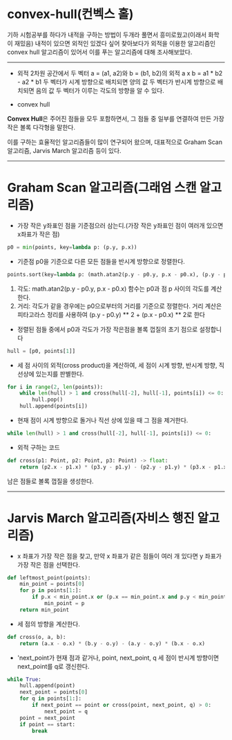 # convex-hull(컨벡스 홀)

기하 시험공부를 하다가 내적을 구하는 방법이 두개라 풀면서 흥미로웠고(이래서 화학이 재밌음) 내적이 있으면 외적인 있겠다 싶어 찾아보다가 외적을 이용한 알고리즘인 convex hull 알고리즘이 있어서 이를 푸는 알고리즘에 대해 조사해보았다.

-----

* 외적
  2차원 공간에서 두 벡터 a = (a1, a2)와 b = (b1, b2)의 외적
  a x b = a1 * b2 - a2 * b1
  두 벡터가 시계 방향으로 배치되면 양의 값
  두 벡터가 반시계 방향으로 배치되면 음의 값
  두 벡터가 이루는 각도의 방향을 알 수 있다.
  

* convex hull
  
**Convex Hull**은 주어진 점들을 모두 포함하면서, 그 점들 중 일부를 연결하여 만든 가장 작은 볼록 다각형을 말한다.



이를 구하는 효율적인 알고리즘들이 많이 연구되어 왔으며, 대표적으로 Graham Scan 알고리즘, Jarvis March 알고리즘 등이 있다.

------

# Graham Scan 알고리즘(그래엄 스캔 알고리즘)

* 가장 작은 y좌표인 점을 기준점으러 삼는디.(가장 작은 y좌표인 점이 여러개 있으면 x좌표가 작은 점)

```python
p0 = min(points, key=lambda p: (p.y, p.x))
```

* 기준점 p0을 기준으로 다른 모든 점들을 반시계 방향으로 정렬한다.

```python
points.sort(key=lambda p: (math.atan2(p.y - p0.y, p.x - p0.x), (p.y - p0.y) ** 2 + (p.x - p0.x) ** 2))
```

1. 각도: math.atan2(p.y - p0.y, p.x - p0.x) 함수는 p0과 점 p 사이의 각도를 계산한다.
2. 거리: 각도가 같을 경우에는 p0으로부터의 거리를 기준으로 정렬한다. 거리 계산은 피타고라스 정리를 사용하여 (p.y - p0.y) ** 2 + (p.x - p0.x) ** 2로 한다

* 정렬된 점들 중에서 p0과 각도가 가장 작은점을 볼록 껍질의 초기 점으로 설정합니다

```python
hull = [p0, points[1]]
```

* 세 점 사이의 외적(cross product)을 계산하여, 세 점이 시계 방향, 반시계 방향, 직선상에 있는지를 판별한다.

```python
for i in range(2, len(points)):
    while len(hull) > 1 and cross(hull[-2], hull[-1], points[i]) <= 0:
        hull.pop()
    hull.append(points[i])
```

* 현재 점이 시계 방향으로 돌거나 직선 상에 있을 때 그 점을 제거한다.
```python
while len(hull) > 1 and cross(hull[-2], hull[-1], points[i]) <= 0:
```

* 외적 구하는 코드
```python
def cross(p1: Point, p2: Point, p3: Point) -> float:
    return (p2.x - p1.x) * (p3.y - p1.y) - (p2.y - p1.y) * (p3.x - p1.x)
```
남은 점들로 볼록 껍질을 생성한다.

-----

# Jarvis March 알고리즘(자비스 행진 알고리즘)

* x 좌표가 가장 작은 점을 찾고, 만약 x 좌표가 같은 점들이 여러 개 있다면 y 좌표가 가장 작은 점을 선택한다.
```python
def leftmost_point(points):
    min_point = points[0]
    for p in points[1:]:
        if p.x < min_point.x or (p.x == min_point.x and p.y < min_point.y):
            min_point = p
    return min_point
```

* 세 점의 방향을 계산한다.
```python
def cross(o, a, b):
    return (a.x - o.x) * (b.y - o.y) - (a.y - o.y) * (b.x - o.x)
```

* 'next_point가 현재 점과 같거나, point, next_point, q 세 점이 반시계 방향이면 next_point를 q로 갱신한다.

```python
while True:
    hull.append(point)
    next_point = points[0]
    for q in points[1:]:
        if next_point == point or cross(point, next_point, q) > 0:
            next_point = q
    point = next_point
    if point == start:
        break
```
